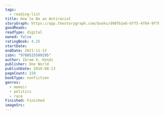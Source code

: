 ```yaml
---
tags:
  - reading-list
title: How to Be an Antiracist
storyGraph: https://app.thestorygraph.com/books/d90fb1e6-bff5-4f64-9f7b-2072c9197824
goodReads:
readType: digital
owned: false
ratingBook: 4.25
startDate:
endDate: 2021-11-13
isbn: "9780525509295"
author: Ibram X. Kendi
publisher: One World
publishDate: 2019-08-13
pageCount: 320
bookType: nonfiction
genres:
  - memoir
  - politics
  - race
Finished: Finished
imageSrc:
---
```

